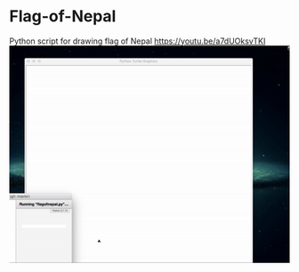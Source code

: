 
# Flag-of-Nepal
Python script for drawing flag of Nepal
https://youtu.be/a7dUOksvTKI
![alt tag](https://github.com/aerolalit/Flag-of-Nepal/blob/master/flag.gif)
